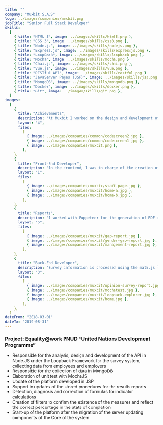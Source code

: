 ```yaml
---
title: ""
company: "Muxbit S.A.S"
logo: ../images/companies/muxbit.png
jobTitle: "Senior Full Stack Developer"
skills:
  [
    { title: "HTML 5", image: ../images/skills/html5.png },
    { title: "CSS 3", image: ../images/skills/css3.png },
    { title: "Node.js", image: ../images/skills/nodejs.png },
    { title: "Express.js", image: ../images/skills/expressjs.png },
    { title: "LoopBack", image: ../images/skills/loopback.png },
    { title: "Mocha", image: ../images/skills/mocha.png },
    { title: "Chai.js", image: ../images/skills/chai.png },
    { title: "Vue.js", image: ../images/skills/vue.png },
    { title: "RESTful API", image: ../images/skills/restful.png },
    { title: "JavaServer Pages (JSP)", image: ../images/skills/jsp.png },
    { title: "MongoDB", image: ../images/skills/mongodb.png },
    { title: "Docker", image: ../images/skills/docker.png },
    { title: "Git", image: ../images/skills/git.png },
  ]
images:
  [
    {
      title: "Achievements",
      description: "At Muxbit I worked on the design and development of the API under the Loopback Framework for Node.js, the main task I did was to store and process survey information for gender equity.",
      layout: "4",
      files:
        [
          { image: ../images/companies/common/codescreen2.jpg },
          { image: ../images/companies/common/codescreen1.jpg },
          { image: ../images/companies/muxbit.png },
        ],
    },
    {
      title: "Front-End Developer",
      description: "In the frontend, I was in charge of the creation of several Modules in Vue.js.",
      layout: "1",
      files:
        [
          { image: ../images/companies/muxbit/staff-page.jpg },
          { image: ../images/companies/muxbit/home-a.jpg },
          { image: ../images/companies/muxbit/home-b.jpg },
        ],
    },
    {
      title: "Reports",
      description: "I worked with Puppeteer for the generation of PDF reports.",
      layout: "5",
      files:
        [
          { image: ../images/companies/muxbit/gap-report.jpg },
          { image: ../images/companies/muxbit/gender-gap-report.jpg },
          { image: ../images/companies/muxbit/management-report.jpg },
        ],
    },
    {
      title: "Back-End Developer",
      description: "Survey information is processed using the math.js library, the formulas are stored in the database, not in the source code, the methodology used was TDD with Mocha and Chai.",
      layout: "3",
      files:
        [
          { image: ../images/companies/muxbit/opinion-survey-report.jpg },
          { image: ../images/companies/muxbit/mochatest.jpg },
          { image: ../images/companies/muxbit/loopback-explorer.jpg },
          { image: ../images/companies/muxbit/home.jpg },
        ],
    },
  ]
dateFrom: "2018-03-01"
dateTo: "2019-08-31"
---
```


### Project: Equality@work PNUD “United Nations Development Programme”

- Responsible for the analysis, design and development of the API in Node.JS under the Loopback Framework for the survey system, collecting data from employees and employers
- Responsible for the collection of data in MongoDB
- Elaboration of unit test with MochaJS
- Update of the platform developed in JSP
- Support in updates of the stored procedures for the results reports
- Detection, diagnosis and correction of formulas for indicator calculations
- Creation of filters to confirm the existence of the measures and reflect the correct percentage in the state of completion
- Start-up of the platform after the migration of the server updating components of the Core of the system

